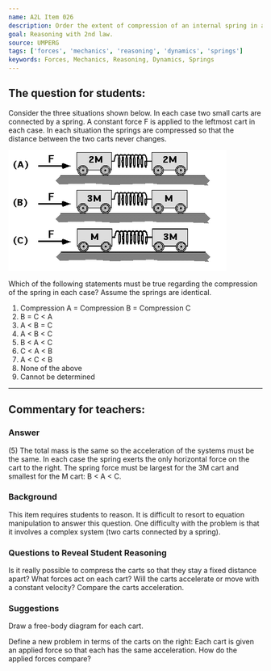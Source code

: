 ```yaml
---
name: A2L Item 026
description: Order the extent of compression of an internal spring in a 2 mass system given the same total force and mass.
goal: Reasoning with 2nd law.
source: UMPERG
tags: ['forces', 'mechanics', 'reasoning', 'dynamics', 'springs']
keywords: Forces, Mechanics, Reasoning, Dynamics, Springs
---
```


## The question for students:

Consider the three situations shown below.  In each case two small carts
are connected by a spring.  A constant force F is applied to the
leftmost cart in each case.  In each situation the springs are
compressed so that the distance between the two carts never changes.

![Item026_fig1.gif](../images/Item026_fig1.gif)

Which of the following statements must be true regarding the compression
of the spring in each case?  Assume the springs are identical.

1. Compression A = Compression B = Compression C
2. B = C < A
3. A < B = C
4. A < B < C
5. B < A < C
6. C < A < B
7. A < C < B
8. None of the above
9. Cannot be determined


<hr/>

## Commentary for teachers:

### Answer

(5) The total mass is the same so the acceleration of the systems must
be the same.  In each case the spring exerts the only horizontal force
on the cart to the right.  The spring force must be largest for the 3M
cart and smallest for the M cart: B < A < C.

### Background

This item requires students to reason.  It is difficult to resort to
equation manipulation to answer this question.  One difficulty with the
problem is that it involves a complex system (two carts connected by a
spring).

### Questions to Reveal Student Reasoning

Is it really possible to compress the carts so that they stay a fixed
distance apart?  What forces act on each cart?  Will the carts
accelerate or move with a constant velocity?  Compare the carts
acceleration.

### Suggestions

Draw a free-body diagram for each cart.

Define a new problem in terms of the carts on the right:  Each cart is
given an applied force so that each has the same acceleration.  How do
the applied forces compare?
